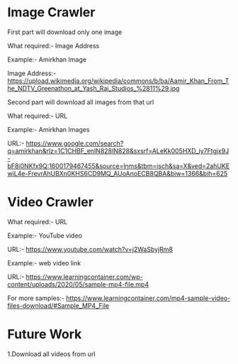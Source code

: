 # Image Crawler

First part will download only one image

What required:- Image Address

Example:- Amirkhan Image

Image Address:- https://upload.wikimedia.org/wikipedia/commons/b/ba/Aamir_Khan_From_The_NDTV_Greenathon_at_Yash_Raj_Studios_%2811%29.jpg

Second part will download all images from that url

What required:- URL

Example:- Amirkhan Images

URL:- https://www.google.com/search?q=amirkhan&rlz=1C1CHBF_enIN828IN828&sxsrf=ALeKk005HXD_iy7Ftgjx9J-bF8i0NKfx9Q:1600179467455&source=lnms&tbm=isch&sa=X&ved=2ahUKEwiL4e-FrevrAhUBXn0KHS6CD9MQ_AUoAnoECB8QBA&biw=1366&bih=625

# Video Crawler

What required:- URL

Example:- YouTube video

URL:- https://www.youtube.com/watch?v=j2WaSbyjRm8

Example:- web video link

URL:- https://www.learningcontainer.com/wp-content/uploads/2020/05/sample-mp4-file.mp4

For more samples:- https://www.learningcontainer.com/mp4-sample-video-files-download/#Sample_MP4_File

# Future Work

1.Download all videos from url
